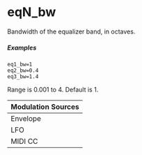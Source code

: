 ---
---
# eqN_bw

Bandwidth of the equalizer band, in octaves.

##### Examples

```
eq1_bw=1
eq2_bw=0.4
eq3_bw=1.4
```

Range is 0.001 to 4. Default is 1.

| Modulation Sources
|           ---
| Envelope | ✓ |
| LFO      | ✓ |
| MIDI CC  | ✓ | eqN_bw_onccX
